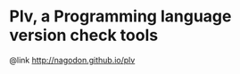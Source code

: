 Plv, a Programming language version check tools
===============================================

@link http://nagodon.github.io/plv
